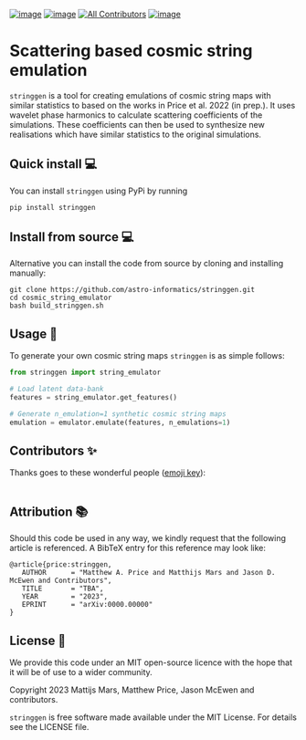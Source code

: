 [![image](https://img.shields.io/badge/License-MIT-yellow.svg)](https://opensource.org/licenses/MIT)
[![image](http://img.shields.io/badge/arXiv-xxxx.xxxxx-orange.svg?style=flat)](https://arxiv.org/abs/xxxx.xxxxx)<!-- ALL-CONTRIBUTORS-BADGE:START - Do not remove or modify this section -->
[![All Contributors](https://img.shields.io/badge/all_contributors-6-orange.svg?style=flat-square)](#contributors-) <!-- ALL-CONTRIBUTORS-BADGE:END --> 
[![image](https://img.shields.io/badge/code%20style-black-000000.svg)](https://github.com/psf/black)

# Scattering based cosmic string emulation

`stringgen` is a tool for creating emulations of cosmic string maps with similar statistics to based on the works in Price et al. 2022 (in prep.). It uses wavelet phase harmonics to calculate scattering coefficients of the simulations. These coefficients can then be used to synthesize new realisations which have similar statistics to the original simulations. 

## Quick install :computer:
You can install `stringgen` using PyPi by running 
```bash
pip install stringgen
```

## Install from source :computer:
Alternative you can install the code from source by cloning and installing manually:

```
git clone https://github.com/astro-informatics/stringgen.git
cd cosmic_string_emulator
bash build_stringgen.sh
```

## Usage :rocket:

To generate your own cosmic string maps `stringgen` is as simple follows:

``` python
from stringgen import string_emulator

# Load latent data-bank
features = string_emulator.get_features()

# Generate n_emulation=1 synthetic cosmic string maps
emulation = emulator.emulate(features, n_emulations=1)
```

## Contributors ✨

Thanks goes to these wonderful people ([emoji
key](https://allcontributors.org/docs/en/emoji-key)):
<!-- ALL-CONTRIBUTORS-LIST:START - Do not remove or modify this section -->
<!-- prettier-ignore-start -->
<!-- markdownlint-disable -->
<table>
  <tbody>
    <tr>
    </tr>
  </tbody>
</table>

<!-- markdownlint-restore -->
<!-- prettier-ignore-end -->

<!-- ALL-CONTRIBUTORS-LIST:END -->

## Attribution :books: 
Should this code be used in any way, we kindly request that the following article is
referenced. A BibTeX entry for this reference may look like:

``` 
@article{price:stringgen, 
   AUTHOR      = "Matthew A. Price and Matthijs Mars and Jason D. McEwen and Contributors",
   TITLE       = "TBA",
   YEAR        = "2023",
   EPRINT      = "arXiv:0000.00000"        
}
```

## License :memo:

We provide this code under an MIT open-source licence with the hope that
it will be of use to a wider community.

Copyright 2023 Mattijs Mars, Matthew Price, Jason McEwen and contributors.

`stringgen` is free software made available under the MIT License. For
details see the LICENSE file.
